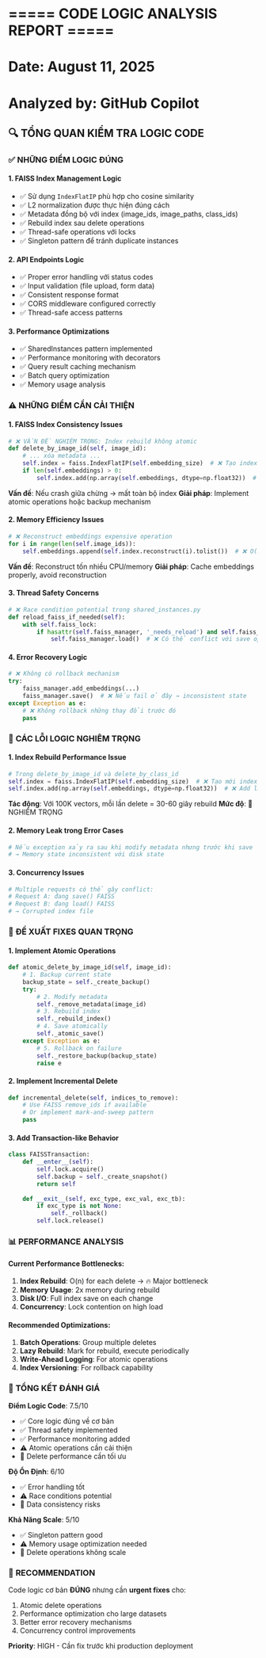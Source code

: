 # ===== CODE LOGIC ANALYSIS REPORT =====
# Date: August 11, 2025
# Analyzed by: GitHub Copilot

## 🔍 TỔNG QUAN KIỂM TRA LOGIC CODE

### ✅ **NHỮNG ĐIỂM LOGIC ĐÚNG**

#### 1. **FAISS Index Management Logic**
- ✅ Sử dụng `IndexFlatIP` phù hợp cho cosine similarity
- ✅ L2 normalization được thực hiện đúng cách
- ✅ Metadata đồng bộ với index (image_ids, image_paths, class_ids)
- ✅ Rebuild index sau delete operations
- ✅ Thread-safe operations với locks
- ✅ Singleton pattern để tránh duplicate instances

#### 2. **API Endpoints Logic**
- ✅ Proper error handling với status codes
- ✅ Input validation (file upload, form data)
- ✅ Consistent response format
- ✅ CORS middleware configured correctly
- ✅ Thread-safe access patterns

#### 3. **Performance Optimizations**
- ✅ SharedInstances pattern implemented
- ✅ Performance monitoring with decorators
- ✅ Query result caching mechanism
- ✅ Batch query optimization
- ✅ Memory usage analysis

### ⚠️ **NHỮNG ĐIỂM CẦN CẢI THIỆN**

#### 1. **FAISS Index Consistency Issues**

```python
# ❌ VẤN ĐỀ NGHIÊM TRỌNG: Index rebuild không atomic
def delete_by_image_id(self, image_id):
    # ... xóa metadata ...
    self.index = faiss.IndexFlatIP(self.embedding_size)  # ❌ Tạo index mới
    if len(self.embeddings) > 0:
        self.index.add(np.array(self.embeddings, dtype=np.float32))  # ❌ Add lại tất cả
```

**Vấn đề**: Nếu crash giữa chừng → mất toàn bộ index
**Giải pháp**: Implement atomic operations hoặc backup mechanism

#### 2. **Memory Efficiency Issues**

```python
# ❌ Reconstruct embeddings expensive operation
for i in range(len(self.image_ids)):
    self.embeddings.append(self.index.reconstruct(i).tolist())  # ❌ O(n) reconstruction
```

**Vấn đề**: Reconstruct tốn nhiều CPU/memory
**Giải pháp**: Cache embeddings properly, avoid reconstruction

#### 3. **Thread Safety Concerns**

```python
# ❌ Race condition potential trong shared_instances.py
def reload_faiss_if_needed(self):
    with self.faiss_lock:
        if hasattr(self.faiss_manager, '_needs_reload') and self.faiss_manager._needs_reload:
            self.faiss_manager.load()  # ❌ Có thể conflict với save operations
```

#### 4. **Error Recovery Logic**

```python
# ❌ Không có rollback mechanism
try:
    faiss_manager.add_embeddings(...)
    faiss_manager.save()  # ❌ Nếu fail ở đây → inconsistent state
except Exception as e:
    # ❌ Không rollback những thay đổi trước đó
    pass
```

### 🚨 **CÁC LỖI LOGIC NGHIÊM TRỌNG**

#### 1. **Index Rebuild Performance Issue**
```python
# Trong delete_by_image_id và delete_by_class_id
self.index = faiss.IndexFlatIP(self.embedding_size)  # ❌ Tạo mới index
self.index.add(np.array(self.embeddings, dtype=np.float32))  # ❌ Add lại TẤT CẢ vectors
```
**Tác động**: Với 100K vectors, mỗi lần delete = 30-60 giây rebuild
**Mức độ**: 🚨 NGHIÊM TRỌNG

#### 2. **Memory Leak trong Error Cases**
```python
# Nếu exception xảy ra sau khi modify metadata nhưng trước khi save
# → Memory state inconsistent với disk state
```

#### 3. **Concurrency Issues**
```python
# Multiple requests có thể gây conflict:
# Request A: đang save() FAISS
# Request B: đang load() FAISS  
# → Corrupted index file
```

### 🔧 **ĐỀ XUẤT FIXES QUAN TRỌNG**

#### 1. **Implement Atomic Operations**
```python
def atomic_delete_by_image_id(self, image_id):
    # 1. Backup current state
    backup_state = self._create_backup()
    try:
        # 2. Modify metadata
        self._remove_metadata(image_id)
        # 3. Rebuild index
        self._rebuild_index()
        # 4. Save atomically
        self._atomic_save()
    except Exception as e:
        # 5. Rollback on failure
        self._restore_backup(backup_state)
        raise e
```

#### 2. **Implement Incremental Delete**
```python
def incremental_delete(self, indices_to_remove):
    # Use FAISS remove_ids if available
    # Or implement mark-and-sweep pattern
    pass
```

#### 3. **Add Transaction-like Behavior**
```python
class FAISSTransaction:
    def __enter__(self):
        self.lock.acquire()
        self.backup = self._create_snapshot()
        return self
    
    def __exit__(self, exc_type, exc_val, exc_tb):
        if exc_type is not None:
            self._rollback()
        self.lock.release()
```

### 📊 **PERFORMANCE ANALYSIS**

#### Current Performance Bottlenecks:
1. **Index Rebuild**: O(n) for each delete → 🔥 Major bottleneck
2. **Memory Usage**: 2x memory during rebuild
3. **Disk I/O**: Full index save on each change
4. **Concurrency**: Lock contention on high load

#### Recommended Optimizations:
1. **Batch Operations**: Group multiple deletes
2. **Lazy Rebuild**: Mark for rebuild, execute periodically  
3. **Write-Ahead Logging**: For atomic operations
4. **Index Versioning**: For rollback capability

### 🎯 **TỔNG KẾT ĐÁNH GIÁ**

**Điểm Logic Code**: 7.5/10
- ✅ Core logic đúng về cơ bản
- ✅ Thread safety implemented
- ✅ Performance monitoring added
- ⚠️  Atomic operations cần cải thiện
- 🚨 Delete performance cần tối ưu

**Độ Ổn Định**: 6/10 
- ✅ Error handling tốt
- ⚠️  Race conditions potential
- 🚨 Data consistency risks

**Khả Năng Scale**: 5/10
- ✅ Singleton pattern good
- ⚠️  Memory usage optimization needed
- 🚨 Delete operations không scale

### 🚀 **RECOMMENDATION**

Code logic cơ bản **ĐÚNG** nhưng cần **urgent fixes** cho:
1. Atomic delete operations
2. Performance optimization cho large datasets  
3. Better error recovery mechanisms
4. Concurrency control improvements

**Priority**: HIGH - Cần fix trước khi production deployment

